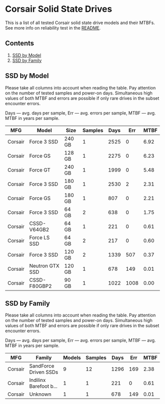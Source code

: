 Corsair Solid State Drives
==========================

This is a list of all tested Corsair solid state drive models and their MTBFs. See
more info on reliability test in the [README](https://github.com/bsdhw/SMART).

Contents
--------

1. [ SSD by Model  ](#ssd-by-model)
2. [ SSD by Family ](#ssd-by-family)

SSD by Model
------------

Please take all columns into account when reading the table. Pay attention on the
number of tested samples and power-on days. Simultaneous high values of both MTBF
and errors are possible if only rare drives in the subset encounter errors.

Days — avg. days per sample,
Err  — avg. errors per sample,
MTBF — avg. MTBF in years per sample.

| MFG       | Model              | Size   | Samples | Days  | Err   | MTBF   |
|-----------|--------------------|--------|---------|-------|-------|--------|
| Corsair   | Force 3 SSD        | 240 GB | 1       | 2525  | 0     | 6.92   |
| Corsair   | Force GS           | 128 GB | 1       | 2275  | 0     | 6.23   |
| Corsair   | Force GT           | 240 GB | 1       | 1999  | 0     | 5.48   |
| Corsair   | Force 3 SSD        | 180 GB | 1       | 2530  | 2     | 2.31   |
| Corsair   | Force GS           | 180 GB | 1       | 807   | 0     | 2.21   |
| Corsair   | Force 3 SSD        | 64 GB  | 2       | 638   | 0     | 1.75   |
| Corsair   | CSSD-V64GB2        | 64 GB  | 1       | 221   | 0     | 0.61   |
| Corsair   | Force LS SSD       | 64 GB  | 2       | 217   | 0     | 0.60   |
| Corsair   | Force 3 SSD        | 120 GB | 2       | 1339  | 507   | 0.37   |
| Corsair   | Neutron GTX SSD    | 120 GB | 1       | 678   | 149   | 0.01   |
| Corsair   | CSSD-F80GBP2       | 90 GB  | 1       | 1022  | 1008  | 0.00   |

SSD by Family
-------------

Please take all columns into account when reading the table. Pay attention on the
number of tested samples and power-on days. Simultaneous high values of both MTBF
and errors are possible if only rare drives in the subset encounter errors.

Days — avg. days per sample,
Err  — avg. errors per sample,
MTBF — avg. MTBF in years per sample.

| MFG       | Family                 | Models | Samples | Days  | Err   | MTBF   |
|-----------|------------------------|--------|---------|-------|-------|--------|
| Corsair   | SandForce Driven SSDs  | 9      | 12      | 1296  | 169   | 2.38   |
| Corsair   | Indilinx Barefoot b... | 1      | 1       | 221   | 0     | 0.61   |
| Corsair   | Unknown                | 1      | 1       | 678   | 149   | 0.01   |

